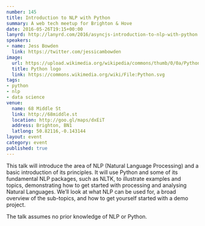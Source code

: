 ```yaml
---
number: 145
title: Introduction to NLP with Python
summary: A web tech meetup for Brighton & Hove
date: 2016-05-26T19:15+00:00
lanyrd: http://lanyrd.com/2016/asyncjs-introduction-to-nlp-with-python
speakers:
- name: Jess Bowden
  link: https://twitter.com/jessicambowden
image:
  url: https://upload.wikimedia.org/wikipedia/commons/thumb/0/0a/Python.svg/600px-Python.svg.png
  title: Python logo
  link: https://commons.wikimedia.org/wiki/File:Python.svg
tags:
- python
- nlp
- data science
venue:
  name: 68 Middle St
  link: http://68middle.st
  location: http://goo.gl/maps/dxEiT
  address: Brighton, BN1
  latlong: 50.82116,-0.143144
layout: event
category: event
published: true
---
```


This talk will introduce the area of NLP (Natural Language Processing) and a basic introduction of its principles. It will use Python and some of its fundamental NLP packages, such as NLTK, to illustrate examples and topics, demonstrating how to get started with processing and analysing Natural Languages.
We’ll look at what NLP can be used for, a broad overview of the sub-topics, and how to get yourself started with a demo project.

The talk assumes no prior knowledge of NLP or Python.
